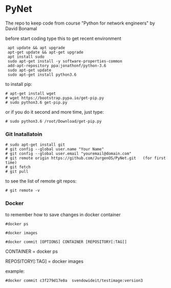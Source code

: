 # PyNet
The repo to keep code from course "Python for network engineers" by David Bonamal

before start coding type this to get recent environment
```
 apt update && apt upgrade
 apt-get update && apt-get upgrade
 apt install sudo
 sudo apt-get install -y software-properties-common
 add-apt-repository ppa:jonathonf/python-3.6
 sudo apt-get update
 sudo apt-get install python3.6
```
to install pip:
```
# apt-get install wget
# wget https://bootstrap.pypa.io/get-pip.py
# sudo python3.6 get-pip.py
```
or if you do it second and more time, just type:
```
# sudo python3.6 /root/Download/get-pip.py
```

### Git Inatallatoin
```
# sudo apt-get install git
# git config --global user.name "Your Name"
# git config --global user.email "youremail@domain.com"
# git remote origin https://github.com/JurgenOS/PyNet.git   (for first time)
# git fetch
# git pull
```
to see the list of remote git repos:
```
# git remote -v
```
### Docker

to remember how to save changes in docker container
```
#docker ps

#docker images

#docker commit [OPTIONS] CONTAINER [REPOSITORY[:TAG]]
```
CONTAINER = docker ps

REPOSITORY[:TAG] = docker images

example:
```
#docker commit c3f279d17e0a  svendowideit/testimage:version3
```
